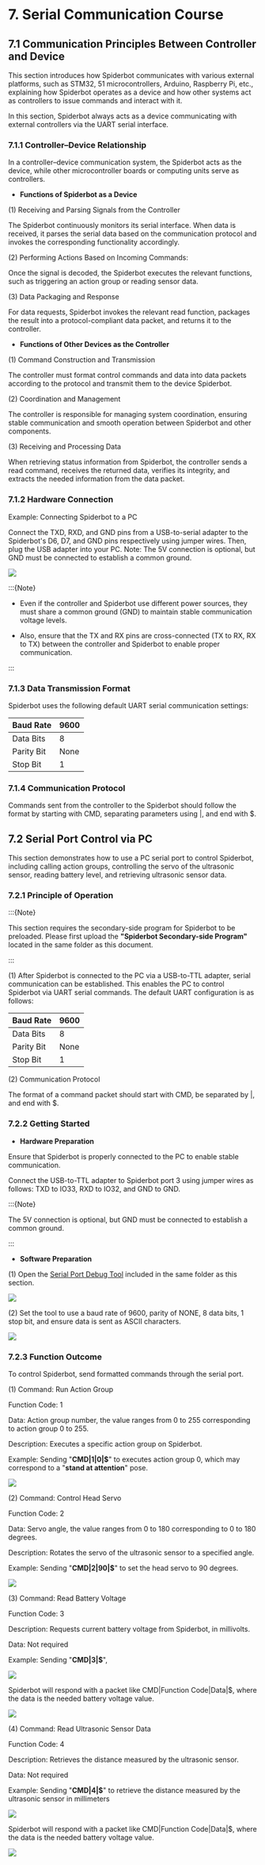 # 7. Serial Communication Course

## 7.1 Communication Principles Between Controller and Device

This section introduces how Spiderbot communicates with various external platforms, such as STM32, 51 microcontrollers, Arduino, Raspberry Pi, etc., explaining how Spiderbot operates as a device and how other systems act as controllers to issue commands and interact with it.

In this section, Spiderbot always acts as a device communicating with external controllers via the UART serial interface.

### 7.1.1 Controller–Device Relationship

In a controller–device communication system, the Spiderbot acts as the device, while other microcontroller boards or computing units serve as controllers.

* **Functions of Spiderbot as a Device**

(1) Receiving and Parsing Signals from the Controller

The Spiderbot continuously monitors its serial interface. When data is received, it parses the serial data based on the communication protocol and invokes the corresponding functionality accordingly.

(2) Performing Actions Based on Incoming Commands:

Once the signal is decoded, the Spiderbot executes the relevant functions, such as triggering an action group or reading sensor data.

(3) Data Packaging and Response

For data requests, Spiderbot invokes the relevant read function, packages the result into a protocol-compliant data packet, and returns it to the controller.

* **Functions of Other Devices as the Controller**

(1) Command Construction and Transmission

The controller must format control commands and data into data packets according to the protocol and transmit them to the device Spiderbot.

(2) Coordination and Management

The controller is responsible for managing system coordination, ensuring stable communication and smooth operation between Spiderbot and other components.

(3) Receiving and Processing Data

When retrieving status information from Spiderbot, the controller sends a read command, receives the returned data, verifies its integrity, and extracts the needed information from the data packet.

### 7.1.2 Hardware Connection

Example: Connecting Spiderbot to a PC

Connect the TXD, RXD, and GND pins from a USB-to-serial adapter to the Spiderbot's D6, D7, and GND pins respectively using jumper wires. Then, plug the USB adapter into your PC. Note: The 5V connection is optional, but GND must be connected to establish a common ground.

<img class="common_img" src="../_static/media/chapter_7/section_1/image2.png"   />

:::{Note}

* Even if the controller and Spiderbot use different power sources, they must share a common ground (GND) to maintain stable communication voltage levels.

* Also, ensure that the TX and RX pins are cross-connected (TX to RX, RX to TX) between the controller and Spiderbot to enable proper communication.

:::

### 7.1.3 Data Transmission Format

Spiderbot uses the following default UART serial communication settings:

| Baud Rate  | 9600 |
| :--------- | :--- |
| Data Bits  | 8    |
| Parity Bit | None |
| Stop Bit   | 1    |

### 7.1.4 Communication Protocol

Commands sent from the controller to the Spiderbot should follow the format by starting with CMD, separating parameters using \|, and end with \$.

## 7.2 Serial Port Control via PC

This section demonstrates how to use a PC serial port to control Spiderbot, including calling action groups, controlling the servo of the ultrasonic sensor, reading battery level, and retrieving ultrasonic sensor data.

### 7.2.1 Principle of Operation

:::{Note}

This section requires the secondary-side program for Spiderbot to be preloaded. Please first upload the **"Spiderbot Secondary-side Program"** located in the same folder as this document.

:::

(1) After Spiderbot is connected to the PC via a USB-to-TTL adapter, serial communication can be established. This enables the PC to control Spiderbot via UART serial commands. The default UART configuration is as follows:

| Baud Rate  | 9600 |
| ---------- | ---- |
| Data Bits  | 8    |
| Parity Bit | None |
| Stop Bit   | 1    |

(2) Communication Protocol

The format of a command packet should start with CMD, be separated by \|, and end with \$.

### 7.2.2 Getting Started

* **Hardware Preparation**

Ensure that Spiderbot is properly connected to the PC to enable stable communication.

Connect the USB-to-TTL adapter to Spiderbot port 3 using jumper wires as follows: TXD to IO33, RXD to IO32, and GND to GND.

:::{Note}

The 5V connection is optional, but GND must be connected to establish a common ground.

:::

* **Software Preparation**

(1) Open the [Serial Port Debug Tool](Appendix.md) included in the same folder as this section.

<img class="common_img" src="../_static/media/chapter_7/section_2/image2.png"  />

(2) Set the tool to use a baud rate of 9600, parity of NONE, 8 data bits, 1 stop bit, and ensure data is sent as ASCII characters.

<img class="common_img" src="../_static/media/chapter_7/section_2/image3.png"  />

### 7.2.3 Function Outcome

To control Spiderbot, send formatted commands through the serial port.

(1) Command: Run Action Group

Function Code: 1

Data: Action group number, the value ranges from 0 to 255 corresponding to action group 0 to 255.

Description: Executes a specific action group on Spiderbot.

Example: Sending "**CMD\|1\|0\|\$**" to executes action group 0, which may correspond to a "**stand at attention**" pose.

<img class="common_img" src="../_static/media/chapter_7/section_2/image4.png"  />

(2) Command: Control Head Servo

Function Code: 2

Data: Servo angle, the value ranges from 0 to 180 corresponding to 0 to 180 degrees.

Description: Rotates the servo of the ultrasonic sensor to a specified angle.

Example: Sending "**CMD\|2\|90\|\$**" to set the head servo to 90 degrees.

<img class="common_img" src="../_static/media/chapter_7/section_2/image5.png"  />

(3) Command: Read Battery Voltage

Function Code: 3

Description: Requests current battery voltage from Spiderbot, in millivolts.

Data: Not required

Example: Sending "**CMD\|3\|\$**",

<img class="common_img" src="../_static/media/chapter_7/section_2/image6.png"  />

Spiderbot will respond with a packet like CMD\|Function Code\|Data\|\$, where the data is the needed battery voltage value.

<img class="common_img" src="../_static/media/chapter_7/section_2/image7.png"  />

(4) Command: Read Ultrasonic Sensor Data

Function Code: 4

Description: Retrieves the distance measured by the ultrasonic sensor.

Data: Not required

Example: Sending "**CMD\|4\|\$**" to retrieve the distance measured by the ultrasonic sensor in millimeters

<img class="common_img" src="../_static/media/chapter_7/section_2/image8.png"  />

Spiderbot will respond with a packet like CMD\|Function Code\|Data\|\$, where the data is the needed battery voltage value.

<img class="common_img" src="../_static/media/chapter_7/section_2/image9.png"  />